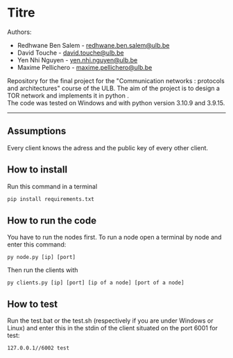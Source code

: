 # Titre

Authors: 
- Redhwane Ben Salem - redhwane.ben.salem@ulb.be 
- David Touche - david.touche@ulb.be 
- Yen Nhi Nguyen - yen.nhi.nguyen@ulb.be 
- Maxime Pellichero - maxime.pellichero@ulb.be   

Repository for the final project for the "Communication networks : protocols and architectures" course of the ULB. The aim of the project is to design a TOR network and implements it in python .  
The code was tested on Windows and with  python  version 3.10.9 and 3.9.15. 

* * *

## Assumptions
Every client knows the adress and the public key of every other client. 

## How to install
Run this command in a terminal
```python
pip install requirements.txt
```

## How to run the code 
You have to run the nodes first. To run a node open a terminal by node and enter this command:
```
py node.py [ip] [port]
```

Then run the clients with
```
py clients.py [ip] [port] [ip of a node] [port of a node]
```

## How to test 
Run the test.bat or the test.sh (respectively if you are under Windows or Linux) and enter this in the stdin of the client situated on the port 6001  for test: 
```
127.0.0.1//6002 test 
```







